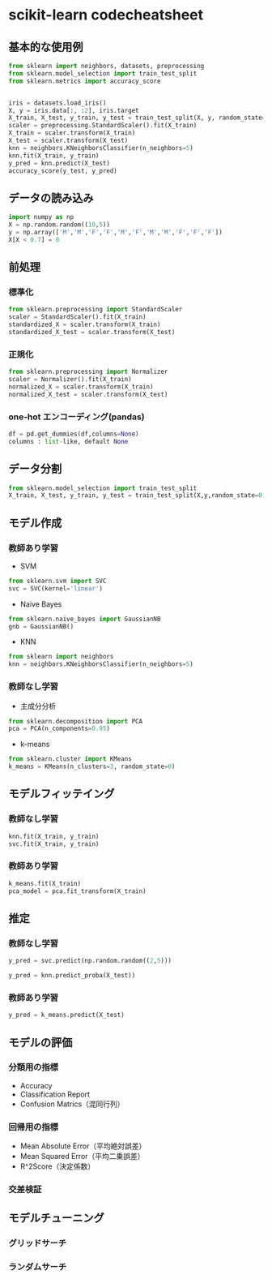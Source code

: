 # scikit-learn codecheatsheet

## 基本的な使用例
```python
from sklearn import neighbors, datasets, preprocessing
from sklearn.model_selection import train_test_split
from sklearn.metrics import accuracy_score


iris = datasets.load_iris()
X, y = iris.data[:, :2], iris.target
X_train, X_test, y_train, y_test = train_test_split(X, y, random_state=33)
scaler = preprocessing.StandardScaler().fit(X_train)
X_train = scaler.transform(X_train)
X_test = scaler.transform(X_test)
knn = neighbors.KNeighborsClassifier(n_neighbors=5)
knn.fit(X_train, y_train)
y_pred = knn.predict(X_test)
accuracy_score(y_test, y_pred)
```

## データの読み込み
```python
import numpy as np
X = np.random.random((10,5))
y = np.array(['M','M','F','F','M','F','M','M','F','F','F'])
X[X < 0.7] = 0
```

## 前処理

### 標準化
```python
from sklearn.preprocessing import StandardScaler
scaler = StandardScaler().fit(X_train)
standardized_X = scaler.transform(X_train)
standardized_X_test = scaler.transform(X_test)
```

### 正規化
```python
from sklearn.preprocessing import Normalizer
scaler = Normalizer().fit(X_train)
normalized_X = scaler.transform(X_train)
normalized_X_test = scaler.transform(X_test)
```
### one-hot エンコーディング(pandas)
```python
df = pd.get_dummies(df,columns=None)
columns : list-like, default None
```

## データ分割
```python
from sklearn.model_selection import train_test_split
X_train, X_test, y_train, y_test = train_test_split(X,y,random_state=0)
```
## モデル作成

### 教師あり学習

- SVM
```python
from sklearn.svm import SVC
svc = SVC(kernel='linear')
```
- Naive Bayes
```python
from sklearn.naive_bayes import GaussianNB
gnb = GaussianNB()
```
- KNN
```python
from sklearn import neighbors
knn = neighbors.KNeighborsClassifier(n_neighbors=5)
```

### 教師なし学習

- 主成分分析
```python
from sklearn.decomposition import PCA
pca = PCA(n_components=0.95)
```
- k-means
```python
from sklearn.cluster import KMeans
k_means = KMeans(n_clusters=3, random_state=0)
```

## モデルフィッテイング
### 教師なし学習
```python
knn.fit(X_train, y_train)
svc.fit(X_train, y_train)
```
### 教師あり学習
```python
k_means.fit(X_train)
pca_model = pca.fit_transform(X_train)
```

## 推定
### 教師なし学習
```python
y_pred = svc.predict(np.random.random((2,5)))
```
```python
y_pred = knn.predict_proba(X_test))
```
### 教師あり学習
```python
y_pred = k_means.predict(X_test)
```

## モデルの評価

### 分類用の指標
- Accuracy
- Classification Report
- Confusion Matrics（混同行列）

### 回帰用の指標
- Mean Absolute Error（平均絶対誤差）
- Mean Squared Error（平均二乗誤差）
- R^2Score（決定係数）

### 交差検証

## モデルチューニング

### グリッドサーチ

### ランダムサーチ
